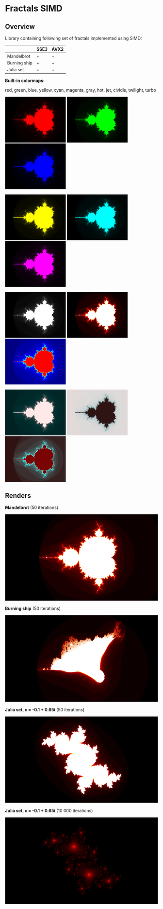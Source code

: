 # Fractals SIMD

## Overview

Library containing following set of fractals implemented using SIMD:

|              | SSE3 | AVX2 |
|--------------|------|------|
| Mandelbrot   | +    | +    |
| Burning ship | +    | +    |
| Julia set    | +    | +    |

**Built-in colormaps:**

red, green, blue, yellow, cyan, magenta, gray, hot, jet, cividis, twilight, turbo

![](images/colormaps/colormap_red.png)
![](images/colormaps/colormap_green.png)
![](images/colormaps/colormap_blue.png)

![](images/colormaps/colormap_yellow.png)
![](images/colormaps/colormap_cyan.png)
![](images/colormaps/colormap_magenta.png)

![](images/colormaps/colormap_gray.png)
![](images/colormaps/colormap_hot.png)
![](images/colormaps/colormap_jet.png)

![](images/colormaps/colormap_cividis.png)
![](images/colormaps/colormap_twilight.png)
![](images/colormaps/colormap_turbo.png)

## Renders

**Mandelbrot** (50 iterations)

![](images/mandelbrot.png)

**Burning ship** (50 iterations)

![](images/burning-ship.png)

**Julia set, c = -0.1 + 0.65i** (50 iterations)

![](images/julia-set.png)

**Julia set, c = -0.1 + 0.65i** (10 000 iterations)

![](images/julia-set-10000.png)
